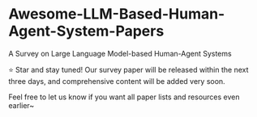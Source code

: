 # Awesome-LLM-Based-Human-Agent-System-Papers
A Survey on Large Language Model-based Human-Agent Systems

⭐ Star and stay tuned! Our survey paper will be released within the next three days, and comprehensive content will be added very soon.

Feel free to let us know if you want all paper lists and resources even earlier~ 

